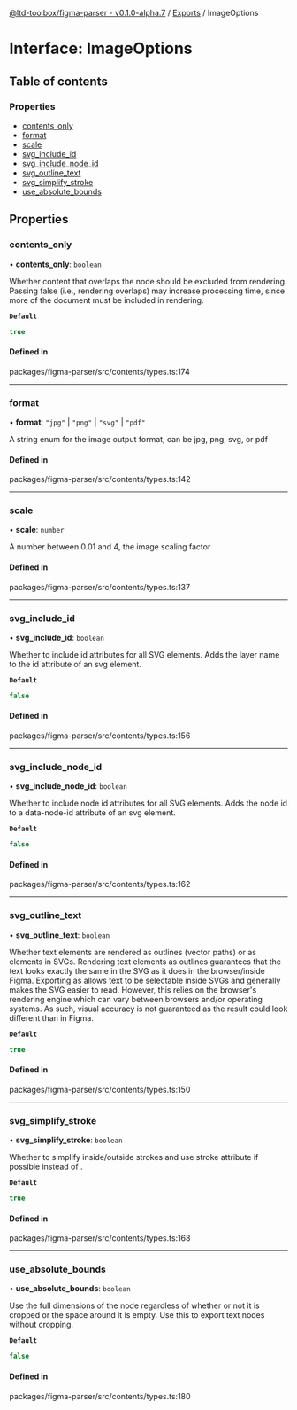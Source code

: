 [@ltd-toolbox/figma-parser - v0.1.0-alpha.7](../README.md) / [Exports](../modules.md) / ImageOptions

# Interface: ImageOptions

## Table of contents

### Properties

- [contents\_only](ImageOptions.md#contents_only)
- [format](ImageOptions.md#format)
- [scale](ImageOptions.md#scale)
- [svg\_include\_id](ImageOptions.md#svg_include_id)
- [svg\_include\_node\_id](ImageOptions.md#svg_include_node_id)
- [svg\_outline\_text](ImageOptions.md#svg_outline_text)
- [svg\_simplify\_stroke](ImageOptions.md#svg_simplify_stroke)
- [use\_absolute\_bounds](ImageOptions.md#use_absolute_bounds)

## Properties

### contents\_only

• **contents\_only**: `boolean`

Whether content that overlaps the node should be excluded from rendering. Passing false (i.e., rendering overlaps) may increase processing time, since more of the document must be included in rendering.

**`Default`**

```ts
true
```

#### Defined in

packages/figma-parser/src/contents/types.ts:174

___

### format

• **format**: ``"jpg"`` \| ``"png"`` \| ``"svg"`` \| ``"pdf"``

A string enum for the image output format, can be jpg, png, svg, or pdf

#### Defined in

packages/figma-parser/src/contents/types.ts:142

___

### scale

• **scale**: `number`

A number between 0.01 and 4, the image scaling factor

#### Defined in

packages/figma-parser/src/contents/types.ts:137

___

### svg\_include\_id

• **svg\_include\_id**: `boolean`

Whether to include id attributes for all SVG elements. Adds the layer name to the id attribute of an svg element.

**`Default`**

```ts
false
```

#### Defined in

packages/figma-parser/src/contents/types.ts:156

___

### svg\_include\_node\_id

• **svg\_include\_node\_id**: `boolean`

Whether to include node id attributes for all SVG elements. Adds the node id to a data-node-id attribute of an svg element.

**`Default`**

```ts
false
```

#### Defined in

packages/figma-parser/src/contents/types.ts:162

___

### svg\_outline\_text

• **svg\_outline\_text**: `boolean`

Whether text elements are rendered as outlines (vector paths) or as <text> elements in SVGs.
Rendering text elements as outlines guarantees that the text looks exactly the same in the SVG as it does in the browser/inside Figma.
Exporting as <text> allows text to be selectable inside SVGs and generally makes the SVG easier to read. However, this relies on the browser's rendering engine which can vary between browsers and/or operating systems. As such, visual accuracy is not guaranteed as the result could look different than in Figma.

**`Default`**

```ts
true
```

#### Defined in

packages/figma-parser/src/contents/types.ts:150

___

### svg\_simplify\_stroke

• **svg\_simplify\_stroke**: `boolean`

Whether to simplify inside/outside strokes and use stroke attribute if possible instead of <mask>.

**`Default`**

```ts
true
```

#### Defined in

packages/figma-parser/src/contents/types.ts:168

___

### use\_absolute\_bounds

• **use\_absolute\_bounds**: `boolean`

Use the full dimensions of the node regardless of whether or not it is cropped or the space around it is empty. Use this to export text nodes without cropping.

**`Default`**

```ts
false
```

#### Defined in

packages/figma-parser/src/contents/types.ts:180
